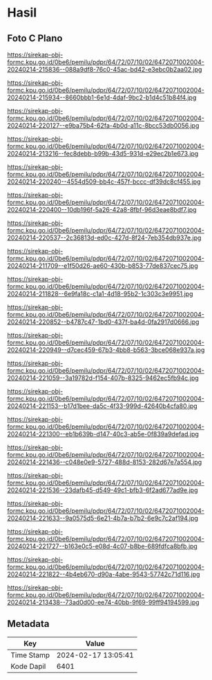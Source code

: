# Hasil

## Foto C Plano

https://sirekap-obj-formc.kpu.go.id/0be6/pemilu/pdpr/64/72/07/10/02/6472071002004-20240214-215836--088a9df8-76c0-45ac-bd42-e3ebc0b2aa02.jpg

https://sirekap-obj-formc.kpu.go.id/0be6/pemilu/pdpr/64/72/07/10/02/6472071002004-20240214-215934--8660bbb1-6e1d-4daf-9bc2-b1d4c51b84f4.jpg

https://sirekap-obj-formc.kpu.go.id/0be6/pemilu/pdpr/64/72/07/10/02/6472071002004-20240214-220127--e9ba75b4-62fa-4b0d-a11c-8bcc53db0056.jpg

https://sirekap-obj-formc.kpu.go.id/0be6/pemilu/pdpr/64/72/07/10/02/6472071002004-20240214-213216--fec8debb-b99b-43d5-931d-e29ec2b1e673.jpg

https://sirekap-obj-formc.kpu.go.id/0be6/pemilu/pdpr/64/72/07/10/02/6472071002004-20240214-220240--4554d509-bb4c-457f-bccc-df39dc8cf455.jpg

https://sirekap-obj-formc.kpu.go.id/0be6/pemilu/pdpr/64/72/07/10/02/6472071002004-20240214-220400--10db196f-5a26-42a8-8fbf-96d3eae8bdf7.jpg

https://sirekap-obj-formc.kpu.go.id/0be6/pemilu/pdpr/64/72/07/10/02/6472071002004-20240214-220537--2c36813d-ed0c-427d-8f24-7eb354db937e.jpg

https://sirekap-obj-formc.kpu.go.id/0be6/pemilu/pdpr/64/72/07/10/02/6472071002004-20240214-211709--e1f50d26-ae60-430b-b853-77de837cec75.jpg

https://sirekap-obj-formc.kpu.go.id/0be6/pemilu/pdpr/64/72/07/10/02/6472071002004-20240214-211828--6e9fa18c-c1a1-4d18-95b2-1c303c3e9951.jpg

https://sirekap-obj-formc.kpu.go.id/0be6/pemilu/pdpr/64/72/07/10/02/6472071002004-20240214-220852--b4787c47-1bd0-437f-ba4d-0fa2917d0666.jpg

https://sirekap-obj-formc.kpu.go.id/0be6/pemilu/pdpr/64/72/07/10/02/6472071002004-20240214-220949--d7cec459-67b3-4bb8-b563-3bce068e937a.jpg

https://sirekap-obj-formc.kpu.go.id/0be6/pemilu/pdpr/64/72/07/10/02/6472071002004-20240214-221059--3a19782d-f154-407b-8325-9462ec5fb94c.jpg

https://sirekap-obj-formc.kpu.go.id/0be6/pemilu/pdpr/64/72/07/10/02/6472071002004-20240214-221153--b17d1bee-da5c-4f33-999d-42640b4cfa80.jpg

https://sirekap-obj-formc.kpu.go.id/0be6/pemilu/pdpr/64/72/07/10/02/6472071002004-20240214-221300--eb1b639b-d147-40c3-ab5e-0f839a9defad.jpg

https://sirekap-obj-formc.kpu.go.id/0be6/pemilu/pdpr/64/72/07/10/02/6472071002004-20240214-221436--c048e0e9-5727-488d-8153-282d67e7a554.jpg

https://sirekap-obj-formc.kpu.go.id/0be6/pemilu/pdpr/64/72/07/10/02/6472071002004-20240214-221536--23dafb45-d549-49c1-bfb3-6f2ad677ad9e.jpg

https://sirekap-obj-formc.kpu.go.id/0be6/pemilu/pdpr/64/72/07/10/02/6472071002004-20240214-221633--9a0575d5-6e21-4b7a-b7b2-6e9c7c2af194.jpg

https://sirekap-obj-formc.kpu.go.id/0be6/pemilu/pdpr/64/72/07/10/02/6472071002004-20240214-221727--b163e0c5-e08d-4c07-b8be-689fdfca8bfb.jpg

https://sirekap-obj-formc.kpu.go.id/0be6/pemilu/pdpr/64/72/07/10/02/6472071002004-20240214-221822--4b4eb670-d90a-4abe-9543-57742c71d116.jpg

https://sirekap-obj-formc.kpu.go.id/0be6/pemilu/pdpr/64/72/07/10/02/6472071002004-20240214-213438--73ad0d00-ee74-40bb-9f69-99ff94194599.jpg


## Metadata

| Key        | Value               |
| ---------- | ------------------- |
| Time Stamp | 2024-02-17 13:05:41 |
| Kode Dapil | 6401                |



